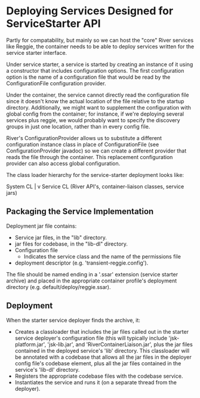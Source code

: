 <!--
 Licensed to the Apache Software Foundation (ASF) under one
 or more contributor license agreements.  See the NOTICE file
 distributed with this work for additional information
 regarding copyright ownership. The ASF licenses this file
 to you under the Apache License, Version 2.0 (the
 "License"); you may not use this file except in compliance
 with the License. You may obtain a copy of the License at

      http://www.apache.org/licenses/LICENSE-2.0

 Unless required by applicable law or agreed to in writing, software
 distributed under the License is distributed on an "AS IS" BASIS,
 WITHOUT WARRANTIES OR CONDITIONS OF ANY KIND, either express or implied.
 See the License for the specific language governing permissions and
 limitations under the License.

-->
Deploying Services Designed for ServiceStarter API
==================================================

Partly for compatability, but mainly so we can host the "core" River services
like Reggie, the container needs to be able to deploy services written for the
service starter interface.

Under service starter, a service is started by creating an instance of it
using a constructor that includes configuration options.  The first
configuration option is the name of a configuration file that would be read
by the ConfigurationFile configuration provider.

Under the container, the service cannot directly read the configuration file
since it doesn't know the actual location of the file relative to the startup
directory.  Additionally, we might want to supplement the configuration with
global config from the container; for instance, if we're deploying several
services plus reggie, we would probably want to specify the discovery groups
in just one location, rather than in every config file.

River's ConfigurationProvider allows us to substitute a different configuration
instance class in place of ConfigurationFile (see ConfigurationProvider javadoc)
so we can create a different provider that reads the file through the container.
This replacement configuration provider can also access global configuration.

The class loader hierarchy for the service-starter deployment looks like:

System CL
  |
  v
Service CL (River API's, container-liaison classes, service jars)

Packaging the Service Implementation
------------------------------------
Deployment jar file contains:

- Service jar files, in the "lib" directory.
- jar files for codebase, in the "lib-dl" directory.
- Configuration file
    - Indicates the service class and the name of the permissions file
- deployment descriptor (e.g. 'transient-reggie.config').

The file should be named ending in a '.ssar' extension (service starter archive)
and placed in the appropriate container profile's deployment directory (e.g.
default/deploy/reggie.ssar).

Deployment
----------
When the starter service deployer finds the archive, it:
- Creates a classloader that includes the jar files called out in the
starter service deployer's configuration file (this will typically include
'jsk-platform.jar', 'jsk-lib.jar', and 'RiverContainerLiaison.jar', plus the
jar files contained in the deployed service's 'lib' directory.  This
classloader will be annotated with a codebase that allows all the jar files in
the deployer config file's codebase element, plus all the jar files contained
in the service's 'lib-dl' directory.
- Registers the appropriate codebase files with the codebase service.
- Instantiates the service and runs it (on a separate thread from the deployer).
